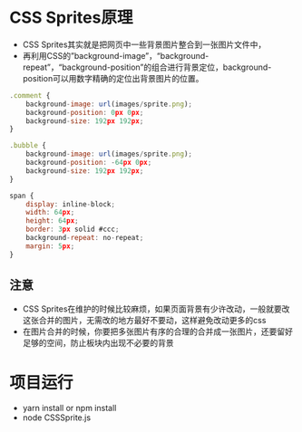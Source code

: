 # CSS Sprites原理
* CSS Sprites其实就是把网页中一些背景图片整合到一张图片文件中，
* 再利用CSS的”background-image”，“background- repeat”，“background-position”的组合进行背景定位，background-position可以用数字精确的定位出背景图片的位置。

```javascript
.comment {
    background-image: url(images/sprite.png);
    background-position: 0px 0px;
    background-size: 192px 192px;
}

.bubble {
    background-image: url(images/sprite.png);
    background-position: -64px 0px;
    background-size: 192px 192px;
}

span {
    display: inline-block;
    width: 64px;
    height: 64px;
    border: 3px solid #ccc;
    background-repeat: no-repeat;
    margin: 5px;
}
```
## 注意
* CSS Sprites在维护的时候比较麻烦，如果页面背景有少许改动，一般就要改这张合并的图片，无需改的地方最好不要动，这样避免改动更多的css
* 在图片合并的时候，你要把多张图片有序的合理的合并成一张图片，还要留好足够的空间，防止板块内出现不必要的背景

# 项目运行
* yarn install or npm install
* node CSSSprite.js






